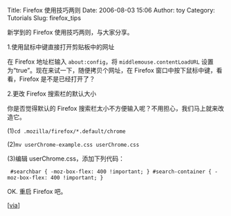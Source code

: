 Title: Firefox 使用技巧两则
Date: 2006-08-03 15:06
Author: toy
Category: Tutorials
Slug: firefox_tips

新学到的 Firefox 使用技巧两则，与大家分享。

1.使用鼠标中键直接打开剪贴板中的网址

在 Firefox 地址栏输入 `about:config`，将 `middlemouse.contentLoadURL`
设置为“true”。现在来试一下，随便拷贝个网址，在 Firefox
窗口中按下鼠标中键，看看，Firefox 是不是已经打开了？

2.更改 Firefox 搜索栏的默认大小

你是否觉得默认的 Firefox
搜索栏太小不方便输入呢？不用担心，我们马上就来改造它。

(1)`cd .mozilla/firefox/*.default/chrome`

(2)`mv userChrome-example.css userChrome.css`

(3)编辑 userChrome.css，添加下列代码：  

` #searchbar { -moz-box-flex: 400 !important; } #search-container { -moz-box-flex: 400 !important; }`

OK. 重启 Firefox 吧。

[[via](http://www.pixelbeat.org/settings/firefox/)]
